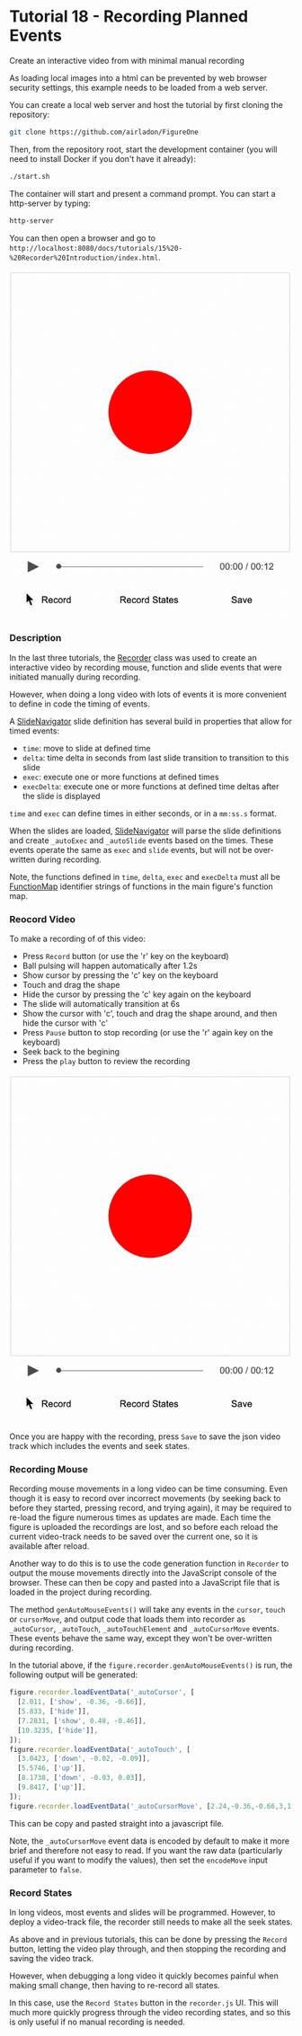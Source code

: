 # Tutorial 18 - Recording Planned Events

Create an interactive video from with minimal manual recording

As loading local images into a html can be prevented by web browser security settings, this example needs to be loaded from a web server.

You can create a local web server and host the tutorial by first cloning the repository:

```bash
git clone https://github.com/airladon/FigureOne
```

Then, from the repository root, start the development container (you will need to install Docker if you don't have it already):
```bash
./start.sh
```

The container will start and present a command prompt. You can start a http-server by typing:
```bash
http-server
```

You can then open a browser and go to `http://localhost:8080/docs/tutorials/15%20-%20Recorder%20Introduction/index.html`.

![](example.gif)


### Description

In the last three tutorials, the [Recorder](https://airladon.github.io/FigureOne/api/#recorder) class was used to create an interactive video by recording mouse, function and slide events that were initiated manually during recording.

However, when doing a long video with lots of events it is more convenient to define in code the timing of events.

A [SlideNavigator](https://airladon.github.io/FigureOne/api/#slidenavigator) slide definition has several build in properties that allow for timed events:

* `time`: move to slide at defined time
* `delta`: time delta in seconds from last slide transition to transition to this slide
* `exec`: execute one or more functions at defined times
* `execDelta`: execute one or more functions at defined time deltas after the slide is displayed

`time` and `exec` can define times in either seconds, or in a `mm:ss.s` format.

When the slides are loaded, [SlideNavigator](https://airladon.github.io/FigureOne/api/#slidenavigator) will parse the slide definitions and create `_autoExec` and `_autoSlide` events based on the times. These events operate the same as `exec` and `slide` events, but will not be over-written during recording.

Note, the functions defined in `time`, `delta`, `exec` and `execDelta` must all be [FunctionMap](https://airladon.github.io/FigureOne/api/#functionmap) identifier strings of functions in the main figure's function map.


### Reocord Video

To make a recording of of this video:
* Press `Record` button (or use the 'r' key on the keyboard)
* Ball pulsing will happen automatically after 1.2s
* Show cursor by pressing the 'c' key on the keyboard
* Touch and drag the shape
* Hide the cursor by pressing the 'c' key again on the keyboard
* The slide will automatically transition at 6s
* Show the cursor with 'c', touch and drag the shape around, and then hide the cursor with 'c'
* Press `Pause` button to stop recording (or use the 'r' again key on the keyboard)
* Seek back to the begining
* Press the `play` button to review the recording

![](./example.gif)

Once you are happy with the recording, press `Save` to save the json video track which includes the events and seek states.

### Recording Mouse

Recording mouse movements in a long video can be time consuming. Even though it is easy to record over incorrect movements (by seeking back to before they started, pressing record, and trying again), it may be required to re-load the figure numerous times as updates are made. Each time the figure is uploaded the recordings are lost, and so before each reload the current video-track needs to be saved over the current one, so it is available after reload.

Another way to do this is to use the code generation function in `Recorder` to output the mouse movements directly into the JavaScript console of the browser. These can then be copy and pasted into a JavaScript file that is loaded in the project during recording.

The method `genAutoMouseEvents()` will take any events in the `cursor`, `touch` or `cursorMove`, and output code that loads them into recorder as `_autoCursor`, `_autoTouch`, `_autoTouchElement` and `_autoCursorMove` events. These events behave the same way, except they won't be over-written during recording.

In the tutorial above, if the `figure.recorder.genAutoMouseEvents()` is run, the following output will be generated:


```js
figure.recorder.loadEventData('_autoCursor', [
  [2.011, ['show', -0.36, -0.66]],
  [5.833, ['hide']],
  [7.2831, ['show', 0.48, -0.46]],
  [10.3235, ['hide']],
]);
figure.recorder.loadEventData('_autoTouch', [
  [3.0423, ['down', -0.02, -0.09]],
  [5.5746, ['up']],
  [8.1738, ['down', -0.03, 0.03]],
  [9.8417, ['up']],
]);
figure.recorder.loadEventData('_autoCursorMove', [2.24,-0.36,-0.66,3,1,1,3,1,1,1,0,1,2,2,2,3,1,3,3,1,3,2,1,1,2,1,1,3,1,1,2,2,2,4,3,5,2,2,2,3,1,3,2,2,2,2,1,1,3,3,3,2,2,2,2,1,1,2,1,2,2,1,1,2,1,1,2,1,2,2,1,1,2,0,2,2,1,1,2,0,1,2,1,2,2,0,1,3,0,2,2,1,2,2,0,2,2,0,1,2,0,1,18,-2,-1,2,-1,0,2,-2,-1,2,-2,0,2,-1,0,2,-2,-1,2,-1,0,2,-2,0,3,-2,-1,2,-2,0,2,-2,-1,2,-1,0,2,-1,-1,2,-2,0,3,-3,-2,2,-3,-1,2,-1,-1,3,-6,-3,2,-4,-2,2,-3,-2,3,-3,-1,3,-3,-3,2,-2,-1,2,-1,-1,3,-2,-2,3,-2,-3,2,-1,-3,2,-2,-3,3,0,-3,2,-1,-3,2,-1,-2,2,0,-2,2,-1,-2,3,0,-1,2,0,-2,2,0,-1,2,0,-1,2,0,-1,2,1,-1,2,1,-2,2,1,-1,3,1,-1,5,1,0,2,0,-1,3,1,0,2,2,0,2,2,-1,2,2,0,4,2,-1,1,2,0,2,2,0,2,3,0,2,3,-1,2,3,0,2,2,0,2,2,0,2,1,0,2,2,0,2,3,0,2,3,-1,1,1,0,3,3,0,1,1,0,2,3,0,2,3,0,3,3,0,1,1,0,2,4,0,2,5,0,2,4,0,2,5,0,2,2,0,2,2,0,1,1,0,2,1,0,3,1,1,1,1,0,2,1,0,2,2,0,2,1,0,3,2,0,1,1,1,2,2,0,2,2,0,3,1,0,2,1,1,2,2,0,2,1,1,2,1,0,2,0,1,2,2,0,2,1,1,2,1,1,3,1,1,1,1,0,2,1,1,3,1,1,2,1,1,2,1,1,3,2,2,1,1,1,2,1,1,2,1,1,2,1,2,2,1,1,2,1,0,4,0,1,194,-4,4,3,-1,2,2,-1,1,2,-2,1,2,-1,2,2,0,1,1,-1,1,2,-1,1,2,-2,2,2,-2,2,2,-1,1,2,-3,3,2,-3,2,2,-4,4,3,-4,4,2,-3,2,1,-2,2,2,-2,2,2,-2,2,1,-1,1,2,-1,1,2,-2,1,2,-1,1,3,-1,1,2,-1,1,1,-1,1,2,-1,1,3,-1,1,3,-2,1,2,-1,1,2,0,1,1,-1,1,2,-1,0,2,0,1,13,-1,0,2,-2,0,1,-2,1,2,-3,1,2,-7,2,1,-3,1,2,-6,2,2,-3,1,2,-1,0,2,-1,1,2,-2,0,2,-1,1,2,-2,1,2,-3,2,2,-3,1,2,-2,1,3,-1,1,2,-2,1,2,-1,2,2,-2,1,2,-2,2,2,-1,1,3,-2,1,1,-1,1,2,-1,2,3,-2,1,2,0,1,1,-1,1,3,0,1,4,0,1,2,0,1,3,0,1,1,0,1,2,0,1,2,0,1,2,1,1,3,1,2,2,0,1,1,1,1,2,1,1,2,0,1,1,2,1,2,0,1,2,1,1,2,2,2,3,1,1,3,2,1,2,1,0,2,3,1,3,2,1,2,2,0,2,3,0,2,3,1,2,3,0,2,1,0,2,2,0,2,5,0,2,5,0,2,4,0,2,1,0,2,2,0,2,5,-1,2,2,0,2,2,-1,2,2,0,2,1,0,2,3,-1,1,1,-1,3,4,0,1,1,0,2,3,0,2,2,-1,2,1,0,62,-1,0,3,0,-1], 'cursor', 2, 2);
```

This can be copy and pasted straight into a javascript file.

Note, the `_autoCursorMove` event data is encoded by default to make it more brief and therefore not easy to read. If you want the raw data (particularly useful if you want to modify the values), then set the `encodeMove` input parameter to `false`.

### Record States

In long videos, most events and slides will be programmed. However, to deploy a video-track file, the recorder still needs to make all the seek states.

As above and in previous tutorials, this can be done by pressing the `Record` button, letting the video play through, and then stopping the recording and saving the video track.

However, when debugging a long video it quickly becomes painful when making small change, then having to re-record all states.

In this case, use the `Record States` button in the `recorder.js` UI. This will much more quickly progress through the video recording states, and so this is only useful if no manual recording is needed.